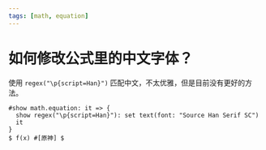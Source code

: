 ```yaml
---
tags: [math, equation]
---
```


# 如何修改公式里的中文字体？

使用 `regex("\p{script=Han}")` 匹配中文，不太优雅，但是目前没有更好的方法。

```typst
#show math.equation: it => {
  show regex("\p{script=Han}"): set text(font: "Source Han Serif SC")
  it
}
$ f(x) #[原神] $
```
